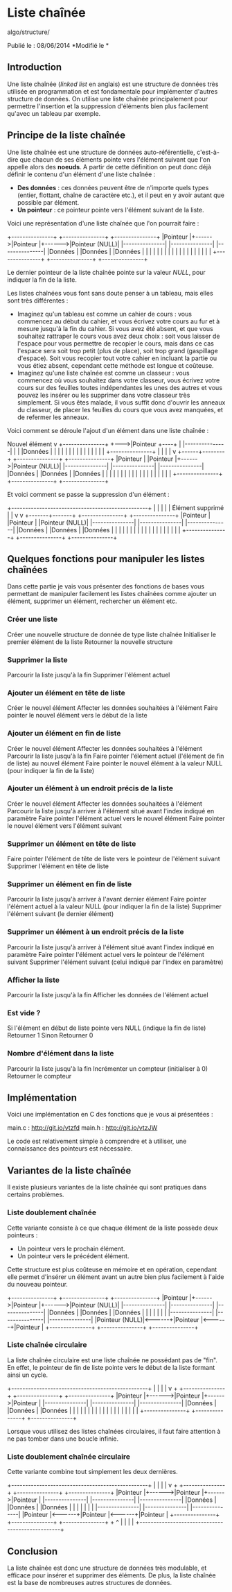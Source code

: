 Liste chaînée
=============
algo/structure/

Publié le : 08/06/2014
*Modifié le *

## Introduction

Une liste chaînée (*linked list* en anglais) est une structure de données très utilisée en programmation et est fondamentale pour implémenter d'autres structure de données. On utilise une liste chaînée principalement pour permettre l'insertion et la suppression d'éléments bien plus facilement qu'avec un tableau par exemple.

## Principe de la liste chaînée

Une liste chaînée est une structure de données auto-référentielle, c'est-à-dire que chacun de ses éléments pointe vers l'élément suivant que l'on appelle alors des **noeuds**. A partir de cette définition on peut donc déjà définir le contenu d'un élément d'une liste chaînée :

- **Des données** : ces données peuvent être de n'importe quels types (entier, flottant, chaîne de caractère etc.), et il peut en y avoir autant que possible par élément.
- **Un pointeur** : ce pointeur pointe vers l'élément suivant de la liste.

Voici une représentation d'une liste chaînée que l'on pourrait faire :

+---------------+        +---------------+        +---------------+
|Pointeur       |+------>|Pointeur       |+------>|Pointeur (NULL)|
|---------------|        |---------------|        |---------------|
|Données        |        |Données        |        |Données        |
|               |        |               |        |               |
|               |        |               |        |               |
|               |        |               |        |               |
+---------------+        +---------------+        +---------------+

Le dernier pointeur de la liste chaînée pointe sur la valeur *NULL*, pour indiquer la fin de la liste.

Les listes chaînées vous font sans doute penser à un tableau, mais elles sont très différentes :

- Imaginez qu'un tableau est comme un cahier de cours : vous commencez au début du cahier, et vous écrivez votre cours au fur et à mesure jusqu'à la fin du cahier. Si vous avez été absent, et que vous souhaitez rattraper le cours vous avez deux choix : soit vous laisser de l'espace pour vous permettre de recopier le cours, mais dans ce cas l'espace sera soit trop petit (plus de place), soit trop grand (gaspillage d'espace). Soit vous recopier tout votre cahier en incluant la partie ou vous étiez absent, cependant cette méthode est longue et coûteuse.
- Imaginez qu'une liste chaînée est comme un classeur : vous commencez où vous souhaitez dans votre classeur, vous écrivez votre cours sur des feuilles toutes indépendantes les unes des autres et vous pouvez les insérer ou les supprimer dans votre classeur très simplement. Si vous êtes malade, il vous suffit donc d'ouvrir les anneaux du classeur, de placer les feuilles du cours que vous avez manquées, et de refermer les anneaux.

Voici comment se déroule l'ajout d'un élément dans une liste chaînée :

Nouvel élément
v
+---------------+
+--->|Pointeur       +----+
|    |---------------|    |
|    |Données        |    |
|    |               |    |
|    |               |    |
|    |               |    |
|    +---------------+    |
|                         |
|                         v
+------+--------+        +---------------+        +---------------+
|Pointeur       |        |Pointeur       |+------>|Pointeur (NULL)|
|---------------|        |---------------|        |---------------|
|Données        |        |Données        |        |Données        |
|               |        |               |        |               |
|               |        |               |        |               |
|               |        |               |        |               |
+---------------+        +---------------+        +---------------+

Et voici comment se passe la suppression d'un élément :

+-------------------------------------------------+
|                                                 |
|                                                 |
|                Élément supprimé                 |
|                       v                         v
+-------+-------+        +---------------+        +---------------+
|Pointeur       |        |Pointeur       |        |Pointeur (NULL)|
|---------------|        |---------------|        |---------------|
|Données        |        |Données        |        |Données        |
|               |        |               |        |               |
|               |        |               |        |               |
|               |        |               |        |               |
+---------------+        +---------------+        +---------------+

## Quelques fonctions pour manipuler les listes chaînées

Dans cette partie je vais vous présenter des fonctions de bases vous permettant de manipuler facilement les listes chaînées comme ajouter un élément, supprimer un élément, rechercher un élément etc.

### Créer une liste

Créer une nouvelle structure de donnée de type liste chaînée
Initialiser le premier élément de la liste
Retourner la nouvelle structure

### Supprimer la liste

Parcourir la liste jusqu'à la fin
Supprimer l'élément actuel

### Ajouter un élément en tête de liste

Créer le nouvel élément
Affecter les données souhaitées à l'élément
Faire pointer le nouvel élément vers le début de la liste

### Ajouter un élément en fin de liste

Créer le nouvel élément
Affecter les données souhaitées à l'élément
Parcourir la liste jusqu'à la fin
Faire pointer l'élément actuel (l'élément de fin de liste) au nouvel élément
Faire pointer le nouvel élément à la valeur NULL (pour indiquer la fin de la liste)

### Ajouter un élément à un endroit précis de la liste

Créer le nouvel élément
Affecter les données souhaitées à l'élément
Parcourir la liste jusqu'à arriver à l'élément situé avant l'index indiqué en paramètre
Faire pointer l'élément actuel vers le nouvel élément
Faire pointer le nouvel élément vers l'élément suivant

### Supprimer un élément en tête de liste

Faire pointer l'élément de tête de liste vers le pointeur de l'élément suivant
Supprimer l'élément en tête de liste

### Supprimer un élément en fin de liste

Parcourir la liste jusqu'à arriver à l'avant dernier élément
Faire pointer l'élément actuel à la valeur NULL (pour indiquer la fin de la liste)
Supprimer l'élément suivant (le dernier élément)

### Supprimer un élément à un endroit précis de la liste

Parcourir la liste jusqu'à arriver à l'élément situé avant l'index indiqué en paramètre
Faire pointer l'élément actuel vers le pointeur de l'élément suivant
Supprimer l'élément suivant (celui indiqué par l'index en paramètre)

### Afficher la liste

Parcourir la liste jusqu'à la fin
Afficher les données de l'élément actuel

### Est vide ?

Si l'élément en début de liste pointe vers NULL (indique la fin de liste)
Retourner 1
Sinon
Retourner 0

### Nombre d'élément dans la liste

Parcourir la liste jusqu'à la fin
Incrémenter un compteur (initialiser à 0)
Retourner le compteur

## Implémentation

Voici une implémentation en C des fonctions que je vous ai présentées :

main.c : <http://git.io/vtzfd>
main.h : <http://git.io/vtzJW>

Le code est relativement simple à comprendre et à utiliser, une connaissance des pointeurs est nécessaire.

## Variantes de la liste chaînée

Il existe plusieurs variantes de la liste chaînée qui sont pratiques dans certains problèmes.

### Liste doublement chaînée

Cette variante consiste à ce que chaque élément de la liste possède deux pointeurs :

- Un pointeur vers le prochain élément.
- Un pointeur vers le précédent élément.

Cette structure est plus coûteuse en mémoire et en opération, cependant elle permet d'insérer un élément avant un autre bien plus facilement à l'aide du nouveau pointeur.

+---------------+        +---------------+        +---------------+
|Pointeur       |+------>|Pointeur       |+------>|Pointeur (NULL)|
|---------------|        |---------------|        |---------------|
|Données        |        |Données        |        |Données        |
|               |        |               |        |               |
|---------------|        |---------------|        |---------------|
|Pointeur (NULL)|<------+|Pointeur       |<------+|Pointeur       |
+---------------+        +---------------+        +---------------+

### Liste chaînée circulaire

La liste chaînée circulaire est une liste chaînée ne possédant pas de "fin". En effet, le pointeur de fin de liste pointe vers le début de la liste formant ainsi un cycle.

+-------------------------------------------------+
|                                                 |
|                                                 |
v                                                 +
+---------------+        +---------------+        +---------------+
|Pointeur       |+------>|Pointeur       |+------>|Pointeur       |
|---------------|        |---------------|        |---------------|
|Données        |        |Données        |        |Données        |
|               |        |               |        |               |
|               |        |               |        |               |
|               |        |               |        |               |
+---------------+        +---------------+        +---------------+

Lorsque vous utilisez des listes chaînées circulaires, il faut faire attention à ne pas tomber dans une boucle infinie.

### Liste doublement chaînée circulaire

Cette variante combine tout simplement les deux dernières.

+-------------------------------------------------+
|                                                 |
|                                                 |
v                                                 +
+---------------+        +---------------+        +---------------+
|Pointeur       |+------>|Pointeur       |+------>|Pointeur       |
|---------------|        |---------------|        |---------------|
|Données        |        |Données        |        |Données        |
|               |        |               |        |               |
|---------------|        |---------------|        |---------------|
|Pointeur       |<------+|Pointeur       |<------+|Pointeur       |
+---------------+        +---------------+        +---------------+
			  +                                                 ^
					|                                                 |
					|                                                 |
					+-------------------------------------------------+

## Conclusion

La liste chaînée est donc une structure de données très modulable, et efficace pour insérer et supprimer des éléments. De plus, la liste chaînée est la base de nombreuses autres structures de données.

